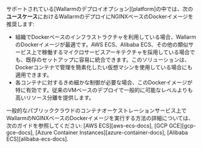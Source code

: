 サポートされている[Wallarmのデプロイオプション][platform]の中では、次の**ユースケース**におけるWallarmのデプロイにNGINXベースのDockerイメージを推奨します:

* 組織でDockerベースのインフラストラクチャを利用している場合、WallarmのDockerイメージが最適です。AWS ECS、Alibaba ECS、その他の類似サービス上で稼働するマイクロサービスアーキテクチャを採用している場合でも、既存のセットアップに容易に統合できます。このソリューションは、Dockerコンテナで管理を簡素化したい仮想マシンを使用している場合にも適用できます。
* 各コンテナに対するきめ細かな制御が必要な場合、このDockerイメージが特に有効です。従来のVMベースのデプロイで一般的に可能なレベルよりも高いリソース分離を提供します。

一般的なパブリッククラウドのコンテナオーケストレーションサービス上でWallarmのNGINXベースのDockerイメージを実行する方法の詳細については、次のガイドを参照してください: [AWS ECS][aws-ecs-docs], [GCP GCE][gcp-gce-docs], [Azure Container Instances][azure-container-docs], [Alibaba ECS][alibaba-ecs-docs].